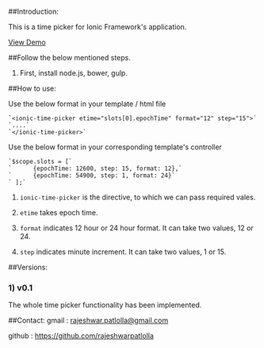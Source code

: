 ##Introduction:

This is a time picker for Ionic Framework's application.

[View Demo](http://rajeshwarpatlolla.github.io/TimePickerForIonicFramework/demo/ "Demo") 


##Follow the below mentioned steps.

1) First, install node.js, bower, gulp.

##How to use:

Use the below format in your template / html file

    `<ionic-time-picker etime="slots[0].epochTime" format="12" step="15">`    
    `....`
    `</ionic-time-picker>`

Use the below format in your corresponding template's controller

    `$scope.slots = [`
    `      {epochTime: 12600, step: 15, format: 12},`
    `      {epochTime: 54900, step: 1, format: 24}`
    ` ];`

1) `ionic-time-picker` is the directive, to which we can pass required vales.

2) `etime` takes epoch time.
	
3) `format` indicates 12 hour or 24 hour format. It can take two values, 12 or 24.

4) `step` indicates minute increment. It can take two values, 1 or 15.

##Versions:

### 1) v0.1
The whole time picker functionality has been implemented.

##Contact:
gmail : rajeshwar.patlolla@gmail.com

github : https://github.com/rajeshwarpatlolla
